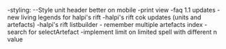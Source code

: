 -styling:
--Style unit header better on mobile
-print view
-faq 1.1 updates
-new living legends for halpi's rift
-halpi's rift cok updates (units and artefacts)
-halpi's rift listbuilder - remember multiple artefacts index - search for selectArtefact
-implement limit on limited spell with different n value
